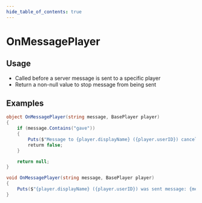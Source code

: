 ```yaml
---
hide_table_of_contents: true
---
```


# OnMessagePlayer

## Usage

* Called before a server message is sent to a specific player
* Return a non-null value to stop message from being sent

## Examples

```csharp title="Stop message from being sent"
object OnMessagePlayer(string message, BasePlayer player)
{
    if (message.Contains("gave"))
    {
        Puts($"Message to {player.displayName} ({player.userID}) cancelled");
        returm false;
    }

    return null;
}
```

```csharp title="Allow message to be sent, but log"
void OnMessagePlayer(string message, BasePlayer player)
{
    Puts($"{player.displayName} ({player.userID}) was sent message: {message}");
}
```
